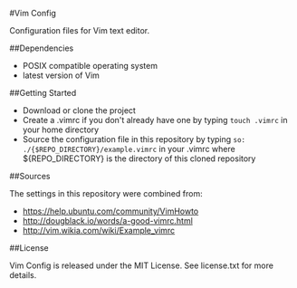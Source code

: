 #Vim Config

Configuration files for Vim text editor.

##Dependencies

* POSIX compatible operating system
* latest version of Vim

##Getting Started

* Download or clone the project
* Create a .vimrc if you don't already have one by typing `touch .vimrc` in your home directory
* Source the configuration file in this repository by typing `so: ./{$REPO_DIRECTORY}/example.vimrc` in your .vimrc where ${REPO_DIRECTORY} is the directory of this cloned repository

##Sources

The settings in this repository were combined from:

* https://help.ubuntu.com/community/VimHowto
* http://dougblack.io/words/a-good-vimrc.html
* http://vim.wikia.com/wiki/Example_vimrc

##License

Vim Config is released under the MIT License. See license.txt for more details.